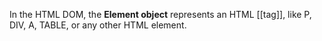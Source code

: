 In the HTML DOM, the **Element object** represents an HTML [[tag]], like P, DIV, A, TABLE, or any other HTML element.


